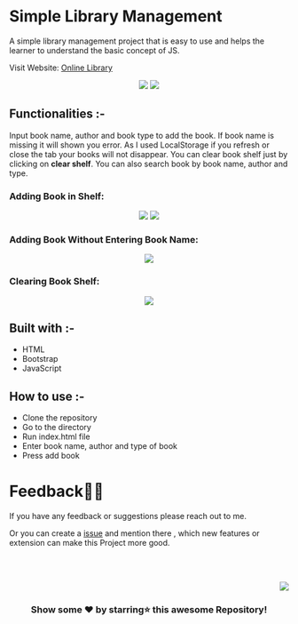 # Simple Library Management

A simple library management project that is easy to use and helps the learner to understand the basic concept of JS.

Visit Website: [Online Library](https://delightful-coast-00b51a700.1.azurestaticapps.net/)

<p align="center">
<img src="https://user-images.githubusercontent.com/52650290/167833386-ec9951a2-fe1f-4c9b-88c9-2b7fe1ef6009.png">
<img src="https://user-images.githubusercontent.com/52650290/167833479-370a3485-2286-4eed-a7a8-57bb2c5411ed.png">
</p>  

## Functionalities :-
Input book name, author and book type to add the book. If book name is missing it will shown you error. As I used LocalStorage if you refresh or close the tab your books will not disappear. You can clear book shelf just by clicking on **clear shelf**. You can also search book by book name, author and type.

### Adding Book in Shelf:

<p align="center">
<img src="https://user-images.githubusercontent.com/52650290/167833690-b5ac19a3-b49b-424a-b258-bae2bcb9dcb9.png">
<img src="https://user-images.githubusercontent.com/52650290/167833986-826f5ea1-f403-4cc8-9200-2718c15f208f.png">
</p>

### Adding Book Without Entering Book Name:

<p align="center">
<img src="https://user-images.githubusercontent.com/52650290/167834120-d1dae43f-ab4c-46da-9f8f-fb688eed67b2.png">
</p>

### Clearing Book Shelf:

<p align="center">
<img src="https://user-images.githubusercontent.com/52650290/167834210-e4dfd335-d2fd-438b-904a-b1e3cb1625a2.png">
</p>

## Built with :-
- HTML
- Bootstrap 
- JavaScript

## How to use :-
- Clone the repository
- Go to the directory
- Run index.html file
- Enter book name, author and type of book 
- Press add book

# Feedback✌🏼

If you have any feedback or suggestions please reach out to me.  

Or you can create a  <a href="https://github.com/samipak458/Simple-Library-Managment/issues">issue</a> and mention there , which new features or extension can make this Project more good.

<!-- ------------------------------------------------------------------------------------------------------------------------------------------------------------------ -->

<br>
  
<br>

<p align="right"><a href="#top"><img src="https://img.shields.io/badge/-Back%20to%20Top-red?style=for-the-badge" /></a></p>

<div align="center">

### Show some ❤️ by starring⭐ this awesome Repository!

</div>
  
  
<div id="Bottom"></div>
